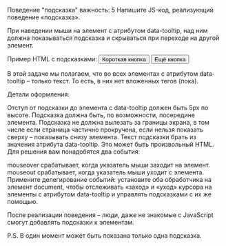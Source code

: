 Поведение "подсказка"
важность: 5
Напишите JS-код, реализующий поведение «подсказка».

При наведении мыши на элемент с атрибутом data-tooltip, над ним должна показываться подсказка и скрываться при переходе на другой элемент.

Пример HTML с подсказками:
<button data-tooltip="эта подсказка длиннее, чем элемент">Короткая кнопка</button>
<button data-tooltip="HTML<br>подсказка">Ещё кнопка</button>


В этой задаче мы полагаем, что во всех элементах с атрибутом data-tooltip – только текст. То есть, в них нет вложенных тегов (пока).

Детали оформления:

Отступ от подсказки до элемента с data-tooltip должен быть 5px по высоте.
Подсказка должна быть, по возможности, посередине элемента.
Подсказка не должна вылезать за границы экрана, в том числе если страница частично прокручена, если нельзя показать сверху – показывать снизу элемента.
Текст подсказки брать из значения атрибута data-tooltip. Это может быть произвольный HTML.
Для решения вам понадобятся два события:

mouseover срабатывает, когда указатель мыши заходит на элемент.
mouseout срабатывает, когда указатель мыши уходит с элемента.
Примените делегирование событий: установите оба обработчика на элемент document, чтобы отслеживать «заход» и «уход» курсора на элементы с атрибутом data-tooltip и управлять подсказками с их же помощью.

После реализации поведения – люди, даже не знакомые с JavaScript смогут добавлять подсказки к элементам.

P.S. В один момент может быть показана только одна подсказка.